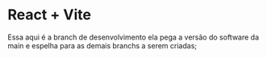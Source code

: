 # React + Vite
Essa aqui é a branch de desenvolvimento 
ela pega a versão do software da main e espelha para as demais branchs a serem criadas;
